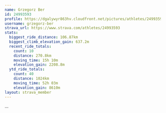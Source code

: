 ```yaml
---
name: Grzegorz Ber
id: 24993593
profile: https://dgalywyr863hv.cloudfront.net/pictures/athletes/24993593/7453165/11/large.jpg
username: grzegorz-ber
strava_url: https://www.strava.com/athletes/24993593
stats:
  biggest_ride_distance: 106.87km
  biggest_climb_elevation_gain: 637.2m
  recent_ride_totals:
    count: 10
    distance: 270.8km
    moving_time: 15h 10m
    elevation_gain: 2208.8m
  ytd_ride_totals:
    count: 40
    distance: 1024km
    moving_time: 52h 03m
    elevation_gain: 8610m
layout: strava_member
--- 
```

...
